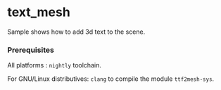 # text_mesh

Sample shows how to add 3d text to the scene.

### Prerequisites

All platforms : `nightly` toolchain.

For GNU/Linux distributives: `clang` to compile the module `ttf2mesh-sys`.

